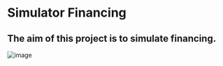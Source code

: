# Simulator Financing 
## The aim of this project is to simulate financing.


![image](https://github.com/DaianeFariass/SimuladorFinanciamento/assets/131015336/0ec1e9cb-42b3-416d-a98b-d0f24480a514)



